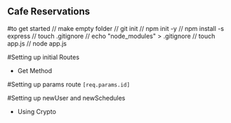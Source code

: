 ## Cafe Reservations

#to get started
// make empty folder
// git init
// npm init -y
// npm install -s express
// touch .gitignore
// echo "node_modules" > .gitignore
// touch app.js
// node app.js

#Setting up initial Routes
- Get Method 

#Setting up params route 
```[req.params.id]```

#Setting up newUser and newSchedules
- Using Crypto
